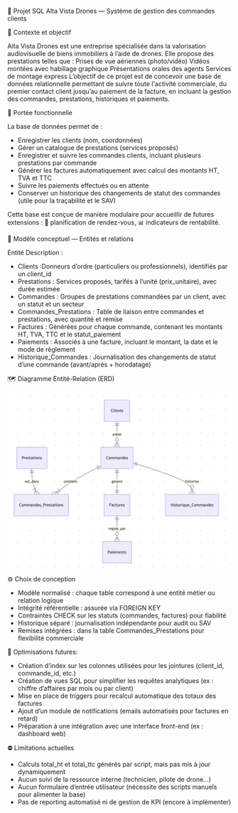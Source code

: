🔖 Projet SQL
Alta Vista Drones — Système de gestion des commandes clients

📍 Contexte et objectif

Alta Vista Drones est une entreprise spécialisée dans la valorisation audiovisuelle de biens immobiliers à l’aide de drones. Elle propose des prestations telles que :
  Prises de vue aériennes (photo/vidéo)
  Vidéos montées avec habillage graphique
  Présentations orales des agents
  Services de montage express
L’objectif de ce projet est de concevoir une base de données relationnelle permettant de suivre toute l'activité commerciale, du premier contact client jusqu’au paiement de la facture, en incluant la gestion des commandes, prestations, historiques et paiements.

🎯 Portée fonctionnelle

La base de données permet de :
- Enregistrer les clients (nom, coordonnées)
- Gérer un catalogue de prestations (services proposés)
- Enregistrer et suivre les commandes clients, incluant plusieurs prestations par commande
- Générer les factures automatiquement avec calcul des montants HT, TVA et TTC
- Suivre les paiements effectués ou en attente
- Conserver un historique des changements de statut des commandes (utile pour la traçabilité et le SAV)
  
Cette base est conçue de manière modulaire pour accueillir de futures extensions :
  📅 planification de rendez-vous,
  📊 indicateurs de rentabilité.


🧩 Modèle conceptuel — Entités et relations

Entité	Description :

- Clients	:Donneurs d’ordre (particuliers ou professionnels), identifiés par un client_id
- Prestations :	Services proposés, tarifés à l’unité (prix_unitaire), avec durée estimée
- Commandes	: Groupes de prestations commandées par un client, avec un statut et un secteur
- Commandes_Prestations	: Table de liaison entre commandes et prestations, avec quantité et remise
- Factures	: Générées pour chaque commande, contenant les montants HT, TVA, TTC et le statut_paiement
- Paiements	: Associés à une facture, incluant le montant, la date et le mode de règlement
- Historique_Commandes :	Journalisation des changements de statut d’une commande (avant/après + horodatage)

🗺️ Diagramme Entité-Relation (ERD)

![Diagramme ER](er_diagram.png)

⚙️ Choix de conception

 - Modèle normalisé : chaque table correspond à une entité métier ou relation logique
 - Intégrité référentielle : assurée via FOREIGN KEY
 - Contraintes CHECK sur les statuts (commandes, factures) pour fiabilité
 - Historique séparé : journalisation indépendante pour audit ou SAV
 - Remises intégrées : dans la table Commandes_Prestations pour flexibilité commerciale

🚀 Optimisations futures: 

- Création d’index sur les colonnes utilisées pour les jointures (client_id, commande_id, etc.)
- Création de vues SQL pour simplifier les requêtes analytiques (ex : chiffre d’affaires par mois ou par client)
- Mise en place de triggers pour recalcul automatique des totaux des factures
- Ajout d’un module de notifications (emails automatisés pour factures en retard)
- Préparation à une intégration avec une interface front-end (ex : dashboard web)

⛔ Limitations actuelles

- Calculs total_ht et total_ttc générés par script, mais pas mis à jour dynamiquement
- Aucun suivi de la ressource interne (technicien, pilote de drone…)
- Aucun formulaire d’entrée utilisateur (nécessite des scripts manuels pour alimenter la base)
- Pas de reporting automatisé ni de gestion de KPI (encore à implémenter)
